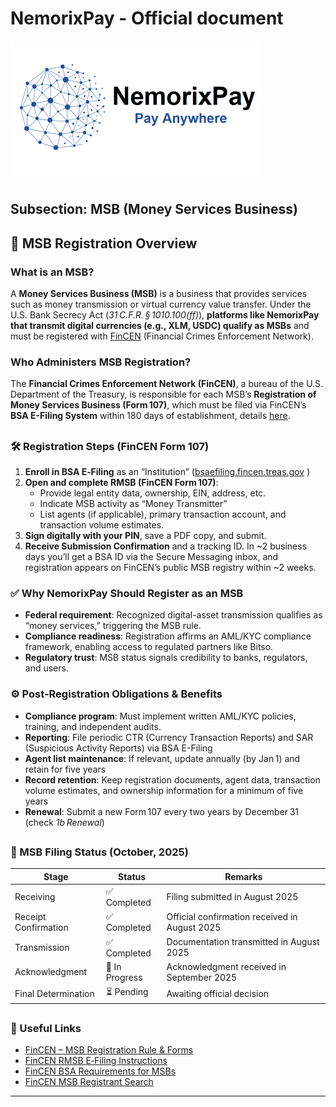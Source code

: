 # NemorixPay - Official document

<p align="left"></p>

<p align="left">
  <img src="https://github.com/nemorixpay/NemorixPay-Readme/blob/main/img/Logo%20Nemorix.png" width="400" title="NemorixPay logo">
</p>

## Subsection: MSB (Money Services Business)

## 📘 MSB Registration Overview

### What is an MSB?
A **Money Services Business (MSB)** is a business that provides services such as money transmission or virtual currency value transfer. Under the U.S. Bank Secrecy Act (*31 C.F.R. § 1010.100(ff)*), **platforms like NemorixPay that transmit digital currencies (e.g., XLM, USDC) qualify as MSBs** and must be registered with [FinCEN](https://bsaefiling.fincen.gov/) (Financial Crimes Enforcement Network).

### Who Administers MSB Registration?
The **Financial Crimes Enforcement Network (FinCEN)**, a bureau of the U.S. Department of the Treasury, is responsible for each MSB’s **Registration of Money Services Business (Form 107)**, which must be filed via FinCEN’s **BSA E-Filing System** within 180 days of establishment, details [here](https://www.fincen.gov/money-services-business-msb-registration).
##
### 🛠 Registration Steps (FinCEN Form 107)
1. **Enroll in BSA E‑Filing** as an “Institution” ([bsaefiling.fincen.treas.gov](https://bsaefiling.fincen.treas.gov) )
2. **Open and complete RMSB (FinCEN Form 107)**:
   - Provide legal entity data, ownership, EIN, address, etc.
   - Indicate MSB activity as “Money Transmitter”
   - List agents (if applicable), primary transaction account, and transaction volume estimates.
3. **Sign digitally with your PIN**, save a PDF copy, and submit. 
4. **Receive Submission Confirmation** and a tracking ID. In ~2 business days you’ll get a BSA ID via the Secure Messaging inbox, and registration appears on FinCEN’s public MSB registry within ~2 weeks.

### ✅ Why NemorixPay Should Register as an MSB

- **Federal requirement**: Recognized digital-asset transmission qualifies as “money services,” triggering the MSB rule.
- **Compliance readiness**: Registration affirms an AML/KYC compliance framework, enabling access to regulated partners like Bitso.
- **Regulatory trust**: MSB status signals credibility to banks, regulators, and users.

### ⚙️ Post-Registration Obligations & Benefits

- **Compliance program**: Must implement written AML/KYC policies, training, and independent audits.  
- **Reporting**: File periodic CTR (Currency Transaction Reports) and SAR (Suspicious Activity Reports) via BSA E-Filing
- **Agent list maintenance**: If relevant, update annually (by Jan 1) and retain for five years
- **Record retention**: Keep registration documents, agent data, transaction volume estimates, and ownership information for a minimum of five years
- **Renewal**: Submit a new Form 107 every two years by December 31 (check *1b Renewal*)

##

### 🧭 MSB Filing Status (October, 2025)

| **Stage**            | **Status**     | **Remarks**                                   |
| -------------------- | -------------- | --------------------------------------------- |
| Receiving            | ✅ Completed    | Filing submitted in August 2025               |
| Receipt Confirmation | ✅ Completed    | Official confirmation received in August 2025 |
| Transmission         | ✅ Completed    | Documentation transmitted in August 2025      |
| Acknowledgment       | 🔄 In Progress | Acknowledgment received in September 2025     |
| Final Determination  | ⏳ Pending      | Awaiting official decision                    |

##

### 📝 Useful Links
- [FinCEN – MSB Registration Rule & Forms](https://www.fincen.gov/money-services-business-msb-registration) 
- [FinCEN RMSB E‑Filing Instructions](https://www.fincen.gov/sites/default/files/shared/FinCENRMSB_ElectronicFilingInstructions.pdf) 
- [FinCEN BSA Requirements for MSBs](https://www.fincen.gov/bsa-requirements-msbs) 
- [FinCEN MSB Registrant Search](https://www.fincen.gov/msb-state-selector)

---

